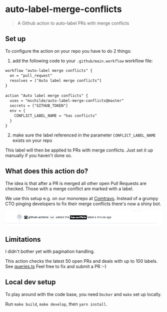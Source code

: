 # auto-label-merge-conflicts
> A Github action to auto-label PRs with merge conflicts

## Set up

To configure the action on your repo you have to do 2 things:
 
1) add the following code to your `.github/main.workflow` workflow file:

```
workflow "auto-label merge conflicts" {
  on = "pull_request"
  resolves = ["Auto label merge conflicts"]
}

action "Auto label merge conflicts" {
  uses = "mschilde/auto-label-merge-conflicts@master"
  secrets = ["GITHUB_TOKEN"]
  env = {
    CONFLICT_LABEL_NAME = "has conflicts"
  }
}
```

2) make sure the label referenced in the parameter `CONFLICT_LABEL_NAME` exists on your repo

This label will then be applied to PRs with merge conflicts. Just set it up manually if you haven't done so.

## What does this action do?

The idea is that after a PR is merged all other open Pull Requests are checked. Those with a merge conflict are marked with a label.

We use this setup e.g. on our monorepo at [Comtravo](https://github.com/comtravo). Instead of a grumpy CTO pinging developers to fix their merge conflicts there's now a shiny bot.

![Github action in action](./demo.png)

## Limitations

I didn't bother yet with pagination handling. 

This action checks the latest 50 open PRs and deals with up to 100 labels. See [queries.ts](lib/queries.ts) Feel free to fix and submit a PR :-)

## Local dev setup

To play around with the code base, you need `Docker` and `make` set up locally.

Run `make build`, `make develop`, then `yarn install`.
